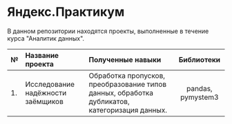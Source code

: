 # Яндекс.Практикум

В данном репозитории находятся проекты, выполненные в течение курса "Аналитик данных".

|№| Название проекта | Полученные навыки  | Библиотеки |
|--| :------------ |:---------------| :-----:|
|1.|  Исследование надёжности заёмщиков| Обработка пропусков, преобразование типов данных, обработка дубликатов, категоризация данных. | pandas, pymystem3|

